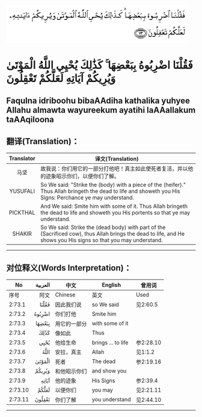 ![002:073](images/002_073.gif)

#  فَقُلْنَا اضْرِبُوهُ بِبَعْضِهَا ۚ كَذَٰلِكَ يُحْيِي اللَّهُ الْمَوْتَىٰ وَيُرِيكُمْ آيَاتِهِ لَعَلَّكُمْ تَعْقِلُونَ 

## Faqulna idriboohu bibaAAdiha kathalika yuhyee Allahu almawta wayureekum ayatihi laAAallakum taAAqiloona

## 翻译(Translation)：

| Translator | 译文(Translation)                                            |
|:----------:| ------------------------------------------------------------ |
| 马坚       | 故我说：你们用它的一部分打他吧！真主如此使死者复活，并以他的迹象昭示你们，以便你们了解。 |
| YUSUFALI   | So We said: "Strike the (body) with a piece of the (heifer)." Thus Allah bringeth the dead to life and showeth you His Signs: Perchance ye may understand. |
| PICKTHAL   | And We said: Smite him with some of it. Thus Allah bringeth the dead to life and showeth you His portents so that ye may understand. |
| SHAKIR     | So We said: Strike the (dead body) with part of the (Sacrificed cow), thus Allah brings the dead to life, and He shows you His signs so that you may understand. |

---

## 对位释义(Words Interpretation)：

| No      | العربية | 中文         | English            | 曾用词    |
| ------- | ------: | ------------ | ------------------ | --------- |
| 序号    |    阿文 | Chinese      | 英文               | Used      |
| 2:73.1  |   فَقُلْنَا | 因此我们说   | so We said         | 见2:60.5  |
| 2:73.2  |  اضْرِبُوهُ | 你们打他     | Smite him          |           |
| 2:73.3  |  بِبَعْضِهَا | 用它的一部分 | with some of it    |           |
| 2:73.4  |    كَذَٰلِكَ | 像如此       | Thus               |           |
| 2:73.5  |    يُحْيِي | 他给生命     | brings ... to life | 参2:28.10 |
| 2:73.6  |    اللَّهُ | 安拉，真主   | Allah              | 见1:1.2   |
| 2:73.7  |  الْمَوْتَىٰ | 死者         | The dead           | 参2:19.16 |
| 2:73.8  |  وَيُرِيكُمْ | 和他昭示你们 | and show you       |           |
| 2:73.9  |   آيَاتِهِ | 他的迹象     | His Signs          | 参2:39.4  |
| 2:73.10 |   لَعَلَّكُمْ | 以便你们     | you may            | 见2:21.11 |
| 2:73.11 |  تَعْقِلُونَ | 你们了解     | you understand     | 见2:44.10 |

---
